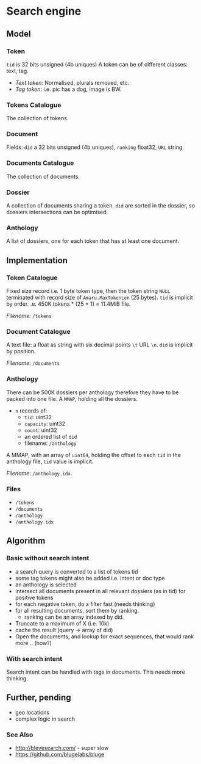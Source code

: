 # Search engine

## Model

### Token

`tid` is 32 bits unsigned (4b uniques)
A token can be of different classes: text, tag.

- _Text token_: Normalised, plurals removed, etc.
- _Tag token_: i.e. pic has a dog, image is BW.

### Tokens Catalogue

The collection of tokens.

### Document

Fields: `did` a 32 bits unsigned (4b uniques), `ranking` float32,  `URL` string.

### Documents Catalogue

The collection of documents.

### Dossier

A collection of documents sharing a token. `did` are sorted in the dossier, so dossiers intersections can be optimised.

### Anthology

A list of dossiers, one for each token that has at least one document.

## Implementation

### Token Catalogue

Fixed size record i.e. 1 byte token type, then the token string `NULL` terminated with record size of `Amaru.MaxTokenLen` (25 bytes).
`tid` is implicit by order. .e. 450K tokens * (25 + 1) = 11.4MiB file.

_Filename:_ `/tokens`

### Document Catalogue

A text file: a float as string with six decimal points `\t` URL `\n`. `did` is implicit by position.

_Filename_: `/documents`

### Anthology

There can be 500K dossiers per anthology therefore they have to be packed into one file. A `MMAP`, holding all the dossiers.

- `n` records of:
    - `tid`: uint32
    - `capacity`: uint32
    - `count`: uint32
    - an ordered list of `did`
    - filename: `/anthology`

A MMAP, with an array of `uint64`, holding the offset to each `tid` in the anthology file, `tid` value is implicit.

_Filename_: `/anthology.idx`.

### Files

- `/tokens`
- `/documents`
- `/anthology`
- `/anthology.idx`

## Algorithm

### Basic without search intent

- a search query is converted to a list of tokens tid
- some tag tokens might also be added i.e. intent or doc type
- an anthology is selected
- intersect all documents present in all relevant dossiers (as in tid) for positive tokens
- for each negative token, do a filter fast (needs thinking)
- for all resulting documents, sort them by ranking.
    - ranking can be an array indexed by did.
- Truncate to a maximum of X (i.e. 10k)
- cache the result (query -> array of did)
- Open the documents, and lookup for exact sequences, that would rank more .. (how?)

### With search intent

Search intent can be handled with tags in documents.
This needs more thinking.

## Further, pending

- geo locations
- complex logic in search

### See Also

- http://blevesearch.com/ - super slow
- https://github.com/blugelabs/bluge
